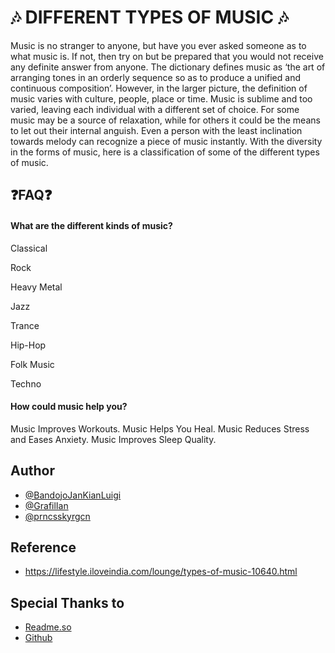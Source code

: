 
# 🎶 DIFFERENT TYPES OF MUSIC 🎶

Music is no stranger to anyone, but have you ever asked someone as to what music is. If not, then try on but be prepared that you would not receive any definite answer from anyone. The dictionary defines music as ‘the art of arranging tones in an orderly sequence so as to produce a unified and continuous composition’. However, in the larger picture, the definition of music varies with culture, people, place or time. Music is sublime and too varied, leaving each individual with a different set of choice. For some music may be a source of relaxation, while for others it could be the means to let out their internal anguish. Even a person with the least inclination towards melody can recognize a piece of music instantly.  With the diversity in the forms of music, here is a classification of some of the different types of music.




## ❓FAQ❓


#### What are the different kinds of music?

Classical

Rock

Heavy Metal

Jazz

Trance

Hip-Hop

Folk Music

Techno

#### How could music help you?

Music Improves Workouts. 
Music Helps You Heal. 
Music Reduces Stress and Eases Anxiety. 
Music Improves Sleep Quality.



## Author


- [@BandojoJanKianLuigi](https://github.com/BandojoJanKianLuigi)
- [@GrafilIan](https://github.com/GrafilIan)
- [@prncsskyrgcn](https://github.com/prncsskyrgcn)






## Reference

- https://lifestyle.iloveindia.com/lounge/types-of-music-10640.html






## Special Thanks to

 - [Readme.so](https://readme.so/editor)
 - [Github](https://github.com/)
 
